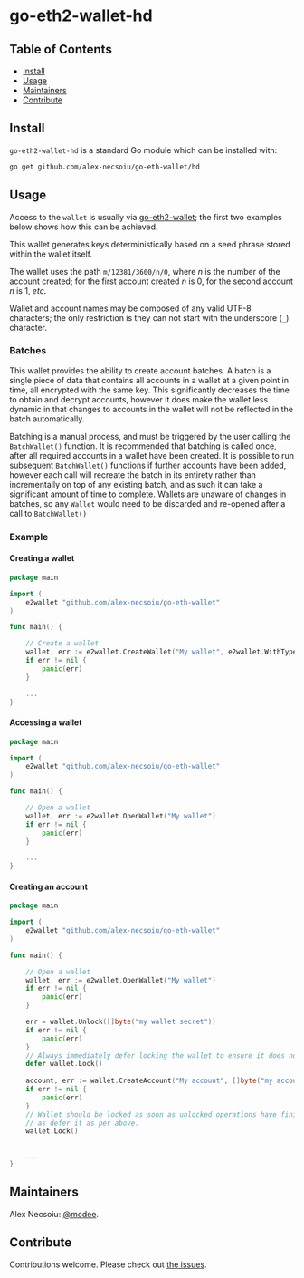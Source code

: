 # go-eth2-wallet-hd


## Table of Contents

- [Install](#install)
- [Usage](#usage)
- [Maintainers](#maintainers)
- [Contribute](#contribute)

## Install

`go-eth2-wallet-hd` is a standard Go module which can be installed with:

```sh
go get github.com/alex-necsoiu/go-eth-wallet/hd
```

## Usage

Access to the `wallet` is usually via [go-eth2-wallet](https://github.com/alex-necsoiu/go-eth-wallet); the first two examples below shows how this can be achieved.

This wallet generates keys deterministically based on a seed phrase stored within the wallet itself.

The wallet uses the path `m/12381/3600/n/0`, where _n_ is the number of the account created; for the first account created _n_ is 0, for the second account _n_ is 1, _etc._

Wallet and account names may be composed of any valid UTF-8 characters; the only restriction is they can not start with the underscore (`_`) character.

### Batches

This wallet provides the ability to create account batches.  A batch is a single piece of data that contains all accounts in a wallet at a given point in time, all encrypted with the same key.  This significantly decreases the time to obtain and decrypt accounts, however it does make the wallet less dynamic in that changes to accounts in the wallet will not be reflected in the batch automatically.

Batching is a manual process, and must be triggered by the user calling the `BatchWallet()` function.  It is recommended that batching is called once, after all required accounts in a wallet have been created.  It is possible to run subsequent `BatchWallet()` functions if further accounts have been added, however each call will recreate the batch in its entirety rather than incrementally on top of any existing batch, and as such it can take a significant amount of time to complete.  Wallets are unaware of changes in batches, so any `Wallet` would need to be discarded and re-opened after a call to `BatchWallet()`

### Example

#### Creating a wallet
```go
package main

import (
	e2wallet "github.com/alex-necsoiu/go-eth-wallet"
)

func main() {

    // Create a wallet
    wallet, err := e2wallet.CreateWallet("My wallet", e2wallet.WithType("hierarchical deterministic"), e2wallet.WithPassphrase([]byte("my wallet secret")))
    if err != nil {
        panic(err)
    }

    ...
}
```

#### Accessing a wallet
```go
package main

import (
	e2wallet "github.com/alex-necsoiu/go-eth-wallet"
)

func main() {

    // Open a wallet
    wallet, err := e2wallet.OpenWallet("My wallet")
    if err != nil {
        panic(err)
    }

    ...
}
```

#### Creating an account
```go
package main

import (
	e2wallet "github.com/alex-necsoiu/go-eth-wallet"
)

func main() {

    // Open a wallet
    wallet, err := e2wallet.OpenWallet("My wallet")
    if err != nil {
        panic(err)
    }

    err = wallet.Unlock([]byte("my wallet secret"))
    if err != nil {
        panic(err)
    }
    // Always immediately defer locking the wallet to ensure it does not remain unlocked outside of the function.
    defer wallet.Lock()
    
    account, err := wallet.CreateAccount("My account", []byte("my account secret"))
    if err != nil {
        panic(err)
    }
    // Wallet should be locked as soon as unlocked operations have finished; it is safe to explicitly call wallet.Lock() as well
    // as defer it as per above.
    wallet.Lock()


    ...
}
```

## Maintainers

Alex Necsoiu: [@mcdee](https://github.com/alex-necsoiu).

## Contribute

Contributions welcome. Please check out [the issues](https://github.com/alex-necsoiu/go-eth-wallet/hd/issues).
